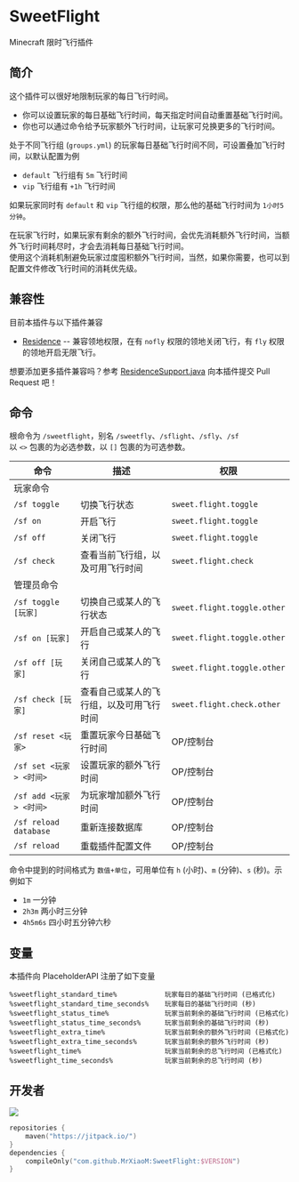 # SweetFlight

Minecraft 限时飞行插件

## 简介

这个插件可以很好地限制玩家的每日飞行时间。
+ 你可以设置玩家的每日基础飞行时间，每天指定时间自动重置基础飞行时间。
+ 你也可以通过命令给予玩家额外飞行时间，让玩家可兑换更多的飞行时间。

处于不同飞行组 (`groups.yml`) 的玩家每日基础飞行时间不同，可设置叠加飞行时间，以默认配置为例
+ `default` 飞行组有 `5m` 飞行时间
+ `vip` 飞行组有 `+1h` 飞行时间

如果玩家同时有 `default` 和 `vip` 飞行组的权限，那么他的基础飞行时间为 `1小时5分钟`。 

在玩家飞行时，如果玩家有剩余的额外飞行时间，会优先消耗额外飞行时间，当额外飞行时间耗尽时，才会去消耗每日基础飞行时间。  
使用这个消耗机制避免玩家过度囤积额外飞行时间，当然，如果你需要，也可以到配置文件修改飞行时间的消耗优先级。

## 兼容性

目前本插件与以下插件兼容
+ [Residence](https://www.spigotmc.org/resources/11480/) -- 兼容领地权限，在有 `nofly` 权限的领地关闭飞行，有 `fly` 权限的领地开启无限飞行。

想要添加更多插件兼容吗？参考 [ResidenceSupport.java](https://github.com/MrXiaoM/SweetFlight/blob/main/src/main/java/top/mrxiaom/sweet/flight/depend/ResidenceSupport.java) 向本插件提交 Pull Request 吧！

## 命令

根命令为 `/sweetflight`，别名 `/sweetfly`、`/sflight`、`/sfly`、`/sf`  
以 `<>` 包裹的为必选参数，以 `[]` 包裹的为可选参数。

| 命令                    | 描述                   | 权限                          |
|-----------------------|----------------------|-----------------------------|
| 玩家命令                  |                      |                             |
| `/sf toggle`          | 切换飞行状态               | `sweet.flight.toggle`       |
| `/sf on`              | 开启飞行                 | `sweet.flight.toggle`       |
| `/sf off`             | 关闭飞行                 | `sweet.flight.toggle`       |
| `/sf check`           | 查看当前飞行组，以及可用飞行时间     | `sweet.flight.check`        |
| 管理员命令                 |                      |                             |
| `/sf toggle [玩家]`     | 切换自己或某人的飞行状态         | `sweet.flight.toggle.other` |
| `/sf on [玩家]`         | 开启自己或某人的飞行           | `sweet.flight.toggle.other` |
| `/sf off [玩家]`        | 关闭自己或某人的飞行           | `sweet.flight.toggle.other` |
| `/sf check [玩家]`      | 查看自己或某人的飞行组，以及可用飞行时间 | `sweet.flight.check.other`  |
| `/sf reset <玩家>`      | 重置玩家今日基础飞行时间         | OP/控制台                      |
| `/sf set <玩家> <时间>`   | 设置玩家的额外飞行时间          | OP/控制台                      |
| `/sf add <玩家> <时间>`   | 为玩家增加额外飞行时间          | OP/控制台                      |
| `/sf reload database` | 重新连接数据库              | OP/控制台                      |
| `/sf reload`          | 重载插件配置文件             | OP/控制台                      |

命令中提到的时间格式为 `数值+单位`，可用单位有 `h` (小时)、`m` (分钟)、`s` (秒)。示例如下
+ `1m` 一分钟
+ `2h3m` 两小时三分钟
+ `4h5m6s` 四小时五分钟六秒

## 变量

本插件向 PlaceholderAPI 注册了如下变量

```
%sweetflight_standard_time%            玩家每日的基础飞行时间 (已格式化)
%sweetflight_standard_time_seconds%    玩家每日的基础飞行时间 (秒)
%sweetflight_status_time%              玩家当前剩余的基础飞行时间 (已格式化)
%sweetflight_status_time_seconds%      玩家当前剩余的基础飞行时间 (秒)
%sweetflight_extra_time%               玩家当前剩余的额外飞行时间 (已格式化)
%sweetflight_extra_time_seconds%       玩家当前剩余的额外飞行时间 (秒)
%sweetflight_time%                     玩家当前剩余的总飞行时间 (已格式化)
%sweetflight_time_seconds%             玩家当前剩余的总飞行时间 (秒)
```

## 开发者

[![](https://jitpack.io/v/MrXiaoM/SweetFlight.svg)](https://jitpack.io/#MrXiaoM/SweetFlight)
```kotlin
repositories {
    maven("https://jitpack.io/")
}
dependencies {
    compileOnly("com.github.MrXiaoM:SweetFlight:$VERSION")
}
```

